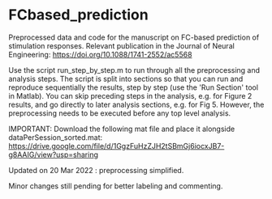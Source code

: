 # FCbased_prediction
Preprocessed data and code for the manuscript on FC-based prediction of stimulation responses.
Relevant publication in the Journal of Neural Engineering: https://doi.org/10.1088/1741-2552/ac5568

Use the script run_step_by_step.m to run through all the preprocessing and analysis steps.
The script is split into sections so that you can run and reproduce sequentially the results, step by step (use the 'Run Section' tool in Matlab).
You can skip preceding steps in the analysis, e.g. for Figure 2 results, and go directly to later analysis sections, e.g. for Fig 5.
However, the preprocessing needs to be executed before any top level analysis.

IMPORTANT: Download the following mat file and place it alongside dataPerSession_sorted.mat:
https://drive.google.com/file/d/1GgzFuHzZJH2tSBmGj6iocxJB7-g8AAIG/view?usp=sharing

Updated on 20 Mar 2022 : preprocessing simplified.

Minor changes still pending for better labeling and commenting.
